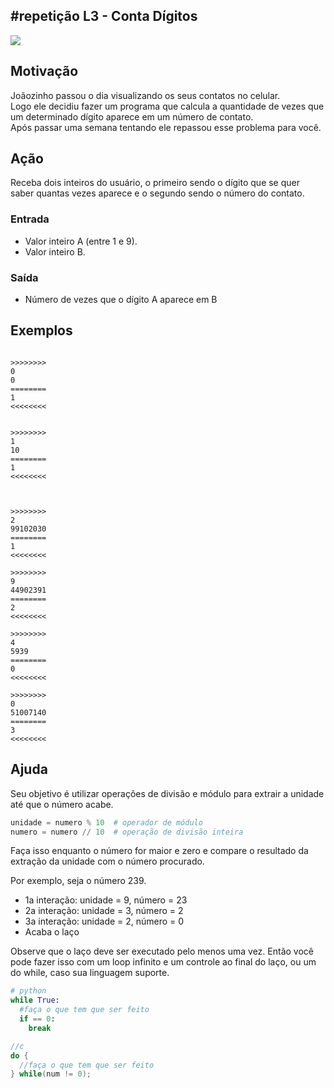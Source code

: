 ## #repetição L3 - Conta Dígitos


![](__capa.jpg)

## Motivação

Joãozinho passou o dia visualizando os seus contatos no celular.  
Logo ele decidiu fazer um programa que calcula a quantidade de vezes que um determinado dígito aparece em um número de contato.  
Após passar uma semana tentando ele repassou esse problema para você.  

## Ação

Receba dois inteiros do usuário, o primeiro sendo o dígito que se quer saber quantas vezes aparece e o segundo sendo o número do contato.

### Entrada

*   Valor inteiro A (entre 1 e 9).
*   Valor inteiro B.

### Saída

*   Número de vezes que o dígito A aparece em B  

## Exemplos

```

>>>>>>>>
0
0
========
1
<<<<<<<<


>>>>>>>>
1
10
========
1
<<<<<<<<



>>>>>>>>
2
99102030
========
1
<<<<<<<<

>>>>>>>>
9
44902391
========
2
<<<<<<<<

>>>>>>>>
4
5939
========
0
<<<<<<<<

>>>>>>>>
0
51007140
========
3
<<<<<<<<
```

## Ajuda
Seu objetivo é utilizar operações de divisão e módulo para extrair a unidade até que o número acabe. 
```py
unidade = numero % 10  # operador de módulo
numero = numero // 10  # operação de divisão inteira
```

Faça isso enquanto o número for maior e zero e compare o resultado da extração da unidade com o número procurado.

Por exemplo, seja o número 239.

- 1a interação: unidade = 9, número = 23
- 2a interação: unidade = 3, número = 2
- 3a interação: unidade = 2, número = 0
- Acaba o laço

Observe que o laço deve ser executado pelo menos uma vez. Então você pode fazer isso com um loop infinito e um controle ao final do laço, ou um do while, caso sua linguagem suporte.

```py
# python
while True:
  #faça o que tem que ser feito
  if == 0:
    break

```

```c
//c
do {
  //faça o que tem que ser feito
} while(num != 0);
```